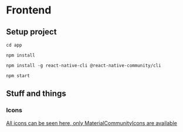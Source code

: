 # Frontend
## Setup project
```shell
cd app
```
```shell
npm install
```
```shell
npm install -g react-native-cli @react-native-community/cli
```
```shell
npm start
```

## Stuff and things
### Icons
[All icons can be seen here, only MaterialCommunityIcons are available](https://oblador.github.io/react-native-vector-icons/)
